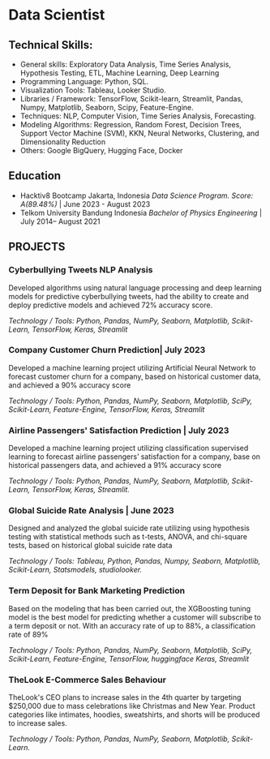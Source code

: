 # Data Scientist

## Technical Skills:
  - General skills: Exploratory Data Analysis, Time Series Analysis, Hypothesis Testing, ETL, Machine Learning, Deep Learning
  - Programming Language: Python, SQL.
  - Visualization Tools: Tableau, Looker Studio.
  - Libraries / Framework: TensorFlow, Scikit-learn, Streamlit, Pandas, Numpy, Matplotlib, Seaborn, Scipy, Feature-Engine.
  - Techniques: NLP, Computer Vision, Time Series Analysis, Forecasting.
  - Modeling Algorithms: Regression, Random Forest, Decision Trees, Support Vector Machine (SVM), KKN, Neural Networks, Clustering, and Dimensionality Reduction
  - Others: Google BigQuery, Hugging Face, Docker

## Education
- Hacktiv8 Bootcamp	Jakarta, Indonesia
*Data Science Program. Score: A(89.48%)* | June 2023 - August 2023
- Telkom University	Bandung Indonesia
*Bachelor of Physics Engineering* | July 2014– August 2021


## PROJECTS
### Cyberbullying Tweets NLP Analysis

Developed algorithms using natural language processing and deep learning models for predictive cyberbullying tweets, had the ability to create and deploy predictive models and achieved 72% accuracy score. 
  
*Technology / Tools: Python, Pandas, NumPy, Seaborn, Matplotlib, Scikit-Learn, TensorFlow, Keras, Streamlit*

### Company Customer Churn Prediction| July 2023

Developed  a  machine  learning  project  utilizing  Artificial  Neural  Network  to  forecast  customer  churn  for  a 
company, based on historical customer data, and achieved a 90% accuracy score

*Technology / Tools: Python,  Pandas,  NumPy,  Seaborn,  Matplotlib,  SciPy,  Scikit-Learn,  Feature-Engine,  TensorFlow,  Keras, Streamlit*

### Airline Passengers' Satisfaction Prediction | July  2023
Developed a machine learning project utilizing classification supervised learning to forecast airline passengers’ satisfaction for a company, base on historical passengers data, and achieved a 91% accuracy score

*Technology / Tools: Python, Pandas, NumPy, Seaborn, Matplotlib, Scikit-Learn, TensorFlow, Keras, Streamlit.*


### Global Suicide Rate Analysis	| June  2023
Designed and analyzed the global suicide rate utilizing  using hypothesis testing with statistical methods such as t-tests, ANOVA, and chi-square tests, based on historical global suicide rate data

*Technology / Tools:  Tableau, Python, Pandas, Numpy, Seaborn, Matplotlib, Scikit-Learn, Statsmodels, studiolooker.*

### Term Deposit for Bank Marketing Prediction
Based on the modeling that has been carried out, the XGBoosting tuning model is the best model for predicting whether a customer will subscribe to a term deposit or not. With an accuracy rate of up to 88%, a classification rate of 89%

*Technology / Tools: Python,  Pandas,  NumPy,  Seaborn,  Matplotlib,  SciPy,  Scikit-Learn,  Feature-Engine,  TensorFlow, huggingface Keras, Streamlit*

### TheLook E-Commerce Sales Behaviour

TheLook's CEO plans to increase sales in the 4th quarter by targeting $250,000 due to mass celebrations like Christmas and New Year. Product categories like intimates, hoodies, sweatshirts, and shorts will be produced to increase sales.

*Technology / Tools: Python, Pandas, NumPy, Seaborn, Matplotlib, Scikit-Learn.*

